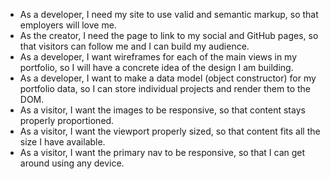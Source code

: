 * As a developer, I need my site to use valid and semantic markup, so that employers will love me.
* As the creator, I need the page to link to my social and GitHub pages, so that visitors can follow me and I can build my audience.
* As a developer, I want wireframes for each of the main views in my portfolio, so I will have a concrete idea of the design I am building.
* As a developer, I want to make a data model (object constructor) for my portfolio data, so I can store individual projects and render them to the DOM.
* As a visitor, I want the images to be responsive, so that content stays properly proportioned.
* As a visitor, I want the viewport properly sized, so that content fits all the size I have available.
* As a visitor, I want the primary nav to be responsive, so that I can get around using any device.